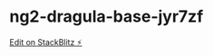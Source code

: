 # ng2-dragula-base-jyr7zf

[Edit on StackBlitz ⚡️](https://stackblitz.com/edit/ng2-dragula-base-jyr7zf)